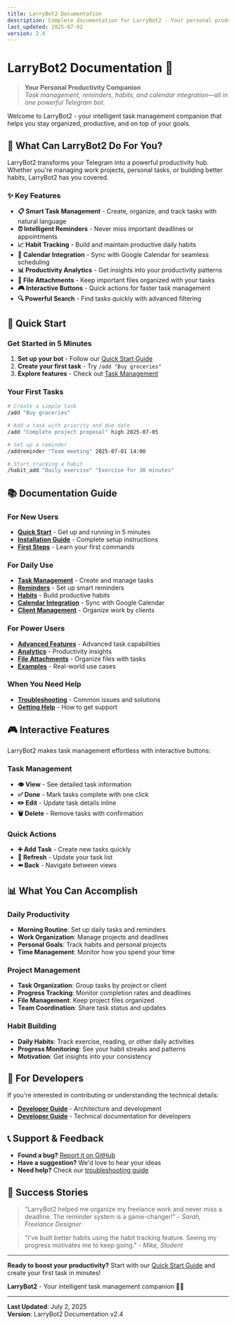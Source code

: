 ```yaml
---
title: LarryBot2 Documentation
description: Complete documentation for LarryBot2 - Your personal productivity companion
last_updated: 2025-07-02
version: 2.4
---
```


# LarryBot2 Documentation 🤖

> **Your Personal Productivity Companion**  
> *Task management, reminders, habits, and calendar integration—all in one powerful Telegram bot.*

Welcome to LarryBot2 - your intelligent task management companion that helps you stay organized, productive, and on top of your goals.

## 🎯 What Can LarryBot2 Do For You?

LarryBot2 transforms your Telegram into a powerful productivity hub. Whether you're managing work projects, personal tasks, or building better habits, LarryBot2 has you covered.

### ✨ Key Features

- **📋 Smart Task Management** - Create, organize, and track tasks with natural language
- **⏰ Intelligent Reminders** - Never miss important deadlines or appointments
- **📈 Habit Tracking** - Build and maintain productive daily habits
- **📅 Calendar Integration** - Sync with Google Calendar for seamless scheduling
- **📊 Productivity Analytics** - Get insights into your productivity patterns
- **📎 File Attachments** - Keep important files organized with your tasks
- **🎮 Interactive Buttons** - Quick actions for faster task management
- **🔍 Powerful Search** - Find tasks quickly with advanced filtering

## 🚀 Quick Start

### Get Started in 5 Minutes

1. **Set up your bot** - Follow our [Quick Start Guide](getting-started/quick-start.md)
2. **Create your first task** - Try `/add "Buy groceries"`
3. **Explore features** - Check out [Task Management](user-guide/commands/task-management.md)

### Your First Tasks

```bash
# Create a simple task
/add "Buy groceries"

# Add a task with priority and due date
/add "Complete project proposal" high 2025-07-05

# Set up a reminder
/addreminder "Team meeting" 2025-07-01 14:00

# Start tracking a habit
/habit_add "Daily exercise" "Exercise for 30 minutes"
```

## 📚 Documentation Guide

### For New Users
- **[Quick Start](getting-started/quick-start.md)** - Get up and running in 5 minutes
- **[Installation Guide](getting-started/installation.md)** - Complete setup instructions
- **[First Steps](getting-started/first-steps.md)** - Learn your first commands

### For Daily Use
- **[Task Management](user-guide/commands/task-management.md)** - Create and manage tasks
- **[Reminders](user-guide/commands/reminders.md)** - Set up smart reminders
- **[Habits](user-guide/commands/habits.md)** - Build productive habits
- **[Calendar Integration](user-guide/commands/calendar-integration.md)** - Sync with Google Calendar
- **[Client Management](user-guide/commands/client-management.md)** - Organize work by clients

### For Power Users
- **[Advanced Features](user-guide/features/advanced-tasks.md)** - Advanced task capabilities
- **[Analytics](user-guide/features/analytics.md)** - Productivity insights
- **[File Attachments](user-guide/features/file-attachments.md)** - Organize files with tasks
- **[Examples](user-guide/examples.md)** - Real-world use cases

### When You Need Help
- **[Troubleshooting](getting-started/troubleshooting.md)** - Common issues and solutions
- **[Getting Help](troubleshooting/getting-help.md)** - How to get support

## 🎮 Interactive Features

LarryBot2 makes task management effortless with interactive buttons:

### Task Management
- **👁️ View** - See detailed task information
- **✅ Done** - Mark tasks complete with one click
- **✏️ Edit** - Update task details inline
- **🗑️ Delete** - Remove tasks with confirmation

### Quick Actions
- **➕ Add Task** - Create new tasks quickly
- **🔄 Refresh** - Update your task list
- **⬅️ Back** - Navigate between views

## 📊 What You Can Accomplish

### Daily Productivity
- **Morning Routine**: Set up daily tasks and reminders
- **Work Organization**: Manage projects and deadlines
- **Personal Goals**: Track habits and personal projects
- **Time Management**: Monitor how you spend your time

### Project Management
- **Task Organization**: Group tasks by project or client
- **Progress Tracking**: Monitor completion rates and deadlines
- **File Management**: Keep project files organized
- **Team Coordination**: Share task status and updates

### Habit Building
- **Daily Habits**: Track exercise, reading, or other daily activities
- **Progress Monitoring**: See your habit streaks and patterns
- **Motivation**: Get insights into your consistency

## 🔧 For Developers

If you're interested in contributing or understanding the technical details:

- **[Developer Guide](developer-guide/README.md)** - Architecture and development
- **[Developer Guide](developer-guide/README.md)** - Technical documentation for developers

## 📞 Support & Feedback

- **Found a bug?** [Report it on GitHub](https://github.com/your-repo/issues)
- **Have a suggestion?** We'd love to hear your ideas
- **Need help?** Check our [troubleshooting guide](getting-started/troubleshooting.md)

## 🎯 Success Stories

> "LarryBot2 helped me organize my freelance work and never miss a deadline. The reminder system is a game-changer!" - *Sarah, Freelance Designer*

> "I've built better habits using the habit tracking feature. Seeing my progress motivates me to keep going." - *Mike, Student*

---

**Ready to boost your productivity?** Start with our [Quick Start Guide](getting-started/quick-start.md) and create your first task in minutes!

**LarryBot2** - Your intelligent task management companion 🤖✨

---

**Last Updated**: July 2, 2025  
**Version**: LarryBot2 Documentation v2.4 